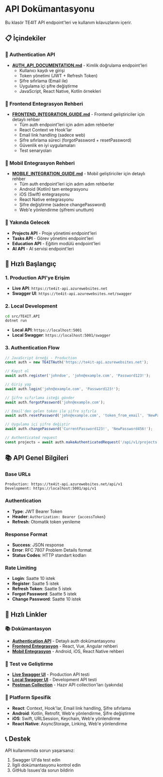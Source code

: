 # API Dokümantasyonu

Bu klasör TE4IT API endpoint'leri ve kullanım kılavuzlarını içerir.

## 📋 İçindekiler

### 🔐 Authentication API
- **[AUTH_API_DOCUMENTATION.md](./AUTH_API_DOCUMENTATION.md)** - Kimlik doğrulama endpoint'leri
  - Kullanıcı kaydı ve girişi
  - Token yönetimi (JWT + Refresh Token)
  - Şifre sıfırlama (Email ile)
  - Uygulama içi şifre değiştirme
  - JavaScript, React Native, Kotlin örnekleri

### 🎨 Frontend Entegrasyon Rehberi
- **[FRONTEND_INTEGRATION_GUIDE.md](./FRONTEND_INTEGRATION_GUIDE.md)** - Frontend geliştiriciler için detaylı rehber
  - Tüm auth endpoint'leri için adım adım rehberler
  - React Context ve Hook'lar
  - Email link handling (sadece web)
  - Şifre sıfırlama süreci (forgotPassword + resetPassword)
  - Güvenlik en iyi uygulamaları
  - Test senaryoları

### 📱 Mobil Entegrasyon Rehberi
- **[MOBILE_INTEGRATION_GUIDE.md](./MOBILE_INTEGRATION_GUIDE.md)** - Mobil geliştiriciler için detaylı rehber
  - Tüm auth endpoint'leri için adım adım rehberler
  - Android (Kotlin) tam entegrasyonu
  - iOS (Swift) entegrasyonu
  - React Native entegrasyonu
  - Şifre değiştirme (sadece changePassword)
  - Web'e yönlendirme (şifremi unuttum)

### 🚧 Yakında Gelecek
- **Projects API** - Proje yönetimi endpoint'leri
- **Tasks API** - Görev yönetimi endpoint'leri  
- **Education API** - Eğitim modülü endpoint'leri
- **AI API** - AI servisi endpoint'leri

## 🚀 Hızlı Başlangıç

### 1. Production API'ye Erişim
- **Live API**: `https://te4it-api.azurewebsites.net`
- **Swagger UI**: `https://te4it-api.azurewebsites.net/swagger`

### 2. Local Development
```bash
cd src/TE4IT.API
dotnet run
```
- **Local API**: `https://localhost:5001`
- **Local Swagger**: `https://localhost:5001/swagger`

### 3. Authentication Flow
```javascript
// JavaScript örneği - Production
const auth = new TE4ITAuth('https://te4it-api.azurewebsites.net');

// Kayıt ol
await auth.register('johndoe', 'john@example.com', 'Password123!');

// Giriş yap
await auth.login('john@example.com', 'Password123!');

// Şifre sıfırlama isteği gönder
await auth.forgotPassword('john@example.com');

// Email'den gelen token ile şifre sıfırla
await auth.resetPassword('john@example.com', 'token_from_email', 'NewPassword123!');

// Uygulama içi şifre değiştir
await auth.changePassword('CurrentPassword123!', 'NewPassword456!');

// Authenticated request
const projects = await auth.makeAuthenticatedRequest('/api/v1/projects');
```

## 📚 API Genel Bilgileri

### Base URLs
```
Production: https://te4it-api.azurewebsites.net/api/v1
Development: https://localhost:5001/api/v1
```

### Authentication
- **Type**: JWT Bearer Token
- **Header**: `Authorization: Bearer {accessToken}`
- **Refresh**: Otomatik token yenileme

### Response Format
- **Success**: JSON response
- **Error**: RFC 7807 Problem Details format
- **Status Codes**: HTTP standart kodları

### Rate Limiting
- **Login**: Saatte 10 istek
- **Register**: Saatte 5 istek
- **Refresh Token**: Saatte 5 istek
- **Forgot Password**: Saatte 5 istek
- **Change Password**: Saatte 10 istek

## 🔗 Hızlı Linkler

### 📚 Dokümantasyon
- **[Authentication API](./AUTH_API_DOCUMENTATION.md)** - Detaylı auth dokümantasyonu
- **[Frontend Entegrasyon](./FRONTEND_INTEGRATION_GUIDE.md)** - React, Vue, Angular rehberi
- **[Mobil Entegrasyon](./MOBILE_INTEGRATION_GUIDE.md)** - Android, iOS, React Native rehberi

### 🧪 Test ve Geliştirme
- **[Live Swagger UI](https://te4it-api.azurewebsites.net/swagger)** - Production API testi
- **[Local Swagger UI](https://localhost:5001/swagger)** - Development API testi
- **[Postman Collection](./postman/)** - Hazır API collection'ları (yakında)

### 🎯 Platform Spesifik
- **React**: Context, Hook'lar, Email link handling, Şifre sıfırlama
- **Android**: Kotlin, Retrofit, Web'e yönlendirme, Şifre değiştirme
- **iOS**: Swift, URLSession, Keychain, Web'e yönlendirme
- **React Native**: AsyncStorage, Linking, Web'e yönlendirme

## 📞 Destek

API kullanımında sorun yaşarsanız:
1. Swagger UI'da test edin
2. İlgili dokümantasyonu kontrol edin
3. GitHub Issues'da sorun bildirin
